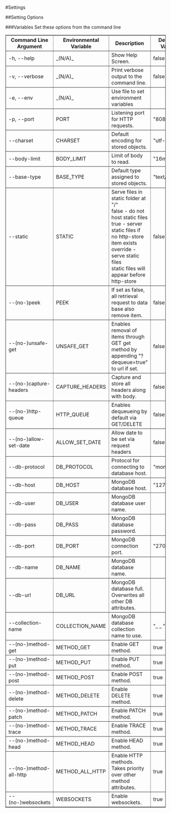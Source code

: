 #Settings


##Setting Options

###Variables
Set these options from the command line
<table border=1>
    <tr>
        <th>Command Line Argument</th>
        <th>Environmental Variable</th>
        <th>Description</th>
        <th>Default Value</th>
        <th>Set Via PATCH?</th>
    </tr>
    <tr>
        <td>-h, --help</td>
        <td>_(N/A)_</td>
        <td>Show Help Screen.</td>
        <td>false</td>
        <td>no</td>
    </tr>
    <tr>
        <td>-v, --verbose</td>
        <td>_(N/A)_</td>
        <td>Print verbose output to the command line.</td>
        <td>false</td>
        <td>no</td>
    </tr>
    <tr>
        <td>-e, --env</td>
        <td>_(N/A)_</td>
        <td>Use file to set environment variables</td>
        <td></td>
        <td>no</td>
    </tr>
    <tr>
        <td>-p, --port</td>
        <td>PORT</td>
        <td>Listening port for HTTP requests.</td>
        <td>"8080"</td>
        <td>no</td>
    </tr>
    <tr>
        <td>--charset</td>
        <td>CHARSET</td>
        <td>Default encoding for stored objects.</td>
        <td>"utf-8"</td>
        <td>yes</td>
    </tr>
    <tr>
        <td>--body-limit</td>
        <td>BODY_LIMIT</td>
        <td>Limit of body to read.</td>
        <td>"16mb"</td>
        <td>yes</td>
    </tr>
    <tr>
        <td>--base-type</td>
        <td>BASE_TYPE</td>
        <td>Default type assigned to stored objects.</td>
        <td>"text/plain"</td>
        <td>yes</td>
    </tr>
    <tr>
        <td>--static </td>
        <td>STATIC</td>
        <td>Serve files in static folder at "<server address>/"<br />
            false - do not host static files<br />
            true  - server static files if no http-store item exists<br />
            override - serve static files<br />
                    static files will appear before http-store<br />
        </td>
        <td>false</td>
        <td>yes</td>
    </tr>
    <tr>
        <td>--(no-)peek </td>
        <td>PEEK</td>
        <td>If set as false, all retrieval  request to data base also remove item.</td>
        <td>false</td>
        <td>no</td>
    </tr>
    <tr>
        <td>--(no-)unsafe-get </td>
        <td>UNSAFE_GET</td>
        <td>Enables removal of items through GET get method by appending "?dequeue=true" to url if set.</td>
        <td>false</td>
        <td>yes</td>
    </tr>
    <tr>
        <td>--(no-)capture-headers</td>
        <td>CAPTURE_HEADERS</td>
        <td>Capture and store all headers along with body.</td>
        <td>false</td>
        <td>yes</td>
    </tr>
    <tr>
        <td>--(no-)http-queue </td>
        <td>HTTP_QUEUE</td>
        <td>Enables dequeueing by default via GET/DELETE</td>
        <td>false</td>
        <td>yes</td>
    </tr>
    <tr>
        <td>--(no-)allow-set-date</td>
        <td>ALLOW_SET_DATE</td>
        <td>Allow date to be set via request headers</td>
        <td>false</td>
        <td>no</td>
    </tr>
    <tr>
        <td>--db-protocol</td>
        <td>DB_PROTOCOL</td>
        <td>Protocol for connecting to database host.</td>
        <td>"mongodb"</td>
        <td>no</td>
    </tr>
    <tr>
        <td>--db-host </td>
        <td>DB_HOST</td>
        <td>MongoDB database host.</td>
        <td>"127.0.0.1"</td>
        <td>no</td>
    </tr>
    <tr>
        <td>--db-user</td>
        <td>DB_USER</td>
        <td>MongoDB database user name.</td>
        <td></td>
        <td>no</td>
    </tr>
    <tr>
        <td>--db-pass</td>
        <td>DB_PASS</td>
        <td>MongoDB database password.</td>
        <td></td>
        <td>no</td>
    </tr>
    <tr>
        <td>--db-port </td>
        <td>DB_PORT</td>
        <td>MongoDB connection port.</td>
        <td>"27017"</td>
        <td>no</td>
    </tr>
    <tr>
        <td>--db-name</td>
        <td>DB_NAME</td>
        <td>MongoDB database name.</td>
        <td></td>
        <td>no</td>
    </tr>
    <tr>
        <td>--db-url</td>
        <td>DB_URL</td>
        <td>MongoDB database full. Overwrites all other DB attributes.</td>
        <td></td>
        <td>no</td>
    </tr>
    <tr>
        <td>--collection-name</td>
        <td>COLLECTION_NAME</td>
        <td>MongoDB database collection name to use.</td>
        <td>"_ _ "</td>
        <td>yes</td>
    </tr>
    <tr>
        <td>--(no-)method-get</td>
        <td>METHOD_GET</td>
        <td>Enable GET method.</td>
        <td>true</td>
        <td>no</td>
    </tr>
    <tr>
        <td>--(no-)method-put</td>
        <td>METHOD_PUT</td>
        <td>Enable PUT method.</td>
        <td>true</td>
        <td>no</td>
    </tr>
    <tr>
        <td>--(no-)method-post</td>
        <td>METHOD_POST</td>
        <td>Enable POST method.</td>
        <td>true</td>
        <td>no</td>
    </tr>
    <tr>
        <td>--(no-)method-delete</td>
        <td>METHOD_DELETE</td>
        <td>Enable DELETE method.</td>
        <td>true</td>
        <td>no</td>
    </tr>
    <tr>
        <td>--(no-)method-patch</td>
        <td>METHOD_PATCH</td>
        <td>Enable PATCH method.</td>
        <td>true</td>
        <td>no</td>
    </tr>
    <tr>
        <td>--(no-)method-trace</td>
        <td>METHOD_TRACE</td>
        <td>Enable TRACE method.</td>
        <td>true</td>
        <td>no</td>
    </tr>
    <tr>
        <td>--(no-)method-head</td>
        <td>METHOD_HEAD</td>
        <td>Enable HEAD method.</td>
        <td>true</td>
        <td>no</td>
    </tr>
    <tr>
        <td>--(no-)method-all-http</td>
        <td>METHOD_ALL_HTTP</td>
        <td>Enable HTTP methods. Takes priority over other method attributes.</td>
        <td>true</td>
        <td>no</td>
    </tr>
    <tr>
        <td>--(no-)websockets</td>
        <td>WEBSOCKETS</td>
        <td>Enable websockets.</td>
        <td>true</td>
        <td>yes</td>
    </tr>
</table>

